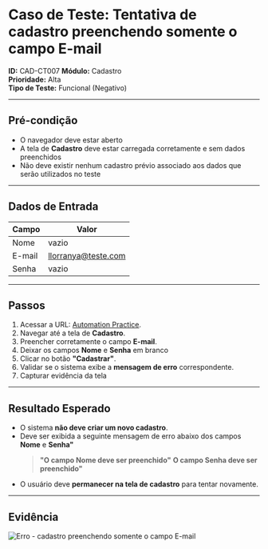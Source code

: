 # Caso de Teste: Tentativa de cadastro preenchendo somente o campo E-mail

**ID:** CAD-CT007
**Módulo:** Cadastro  
**Prioridade:** Alta  
**Tipo de Teste:** Funcional (Negativo)  

---

## Pré-condição
- O navegador deve estar aberto
- A tela de **Cadastro** deve estar carregada corretamente e sem dados preenchidos
- Não deve existir nenhum cadastro prévio associado aos dados que serão utilizados no teste

---

## Dados de Entrada
| Campo  | Valor               |
|--------|---------------------|
| Nome   | vazio |
| E-mail | llorranya@teste.com |
| Senha  | vazio |

---

## Passos
1. Acessar a URL: [Automation Practice](https://www.automationpratice.com.br/).
2. Navegar até a tela de **Cadastro**.
3. Preencher corretamente o campo **E-mail**.
4. Deixar os campos **Nome** e **Senha** em branco
5. Clicar no botão **"Cadastrar"**.
6. Validar se o sistema exibe a **mensagem de erro** correspondente.
7. Capturar evidência da tela

---

## Resultado Esperado
- O sistema **não deve criar um novo cadastro**.
- Deve ser exibida a seguinte mensagem de erro abaixo dos campos **Nome** e **Senha"**
  > **"O campo Nome deve ser preenchido"**
  > **O campo Senha deve ser preenchido"**
- O usuário deve **permanecer na tela de cadastro** para tentar novamente.

---

## Evidência
![Erro - cadastro preenchendo somente o campo E-mail](/3_Evidências/CT007.tentativa_de_cadastro_preenchendo_somente_campo_email.JPG)